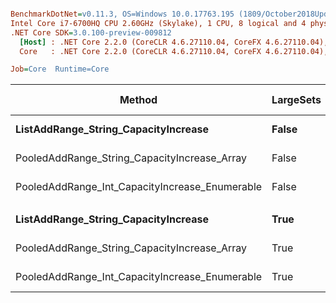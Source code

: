 ``` ini

BenchmarkDotNet=v0.11.3, OS=Windows 10.0.17763.195 (1809/October2018Update/Redstone5)
Intel Core i7-6700HQ CPU 2.60GHz (Skylake), 1 CPU, 8 logical and 4 physical cores
.NET Core SDK=3.0.100-preview-009812
  [Host] : .NET Core 2.2.0 (CoreCLR 4.6.27110.04, CoreFX 4.6.27110.04), 64bit RyuJIT
  Core   : .NET Core 2.2.0 (CoreCLR 4.6.27110.04, CoreFX 4.6.27110.04), 64bit RyuJIT

Job=Core  Runtime=Core  

```
|                                         Method | LargeSets |       Mean |     Error |    StdDev | Ratio | Gen 0/1k Op | Gen 1/1k Op | Gen 2/1k Op | Allocated Memory/Op |
|----------------------------------------------- |---------- |-----------:|----------:|----------:|------:|------------:|------------:|------------:|--------------------:|
|           **ListAddRange_String_CapacityIncrease** |     **False** | **1,727.5 us** | **18.147 us** | **16.975 us** |  **1.00** |   **1021.4844** |    **970.7031** |    **968.7500** |           **5243369 B** |
|   PooledAddRange_String_CapacityIncrease_Array |     False | 1,181.8 us |  2.042 us |  1.910 us |  0.68 |           - |           - |           - |                32 B |
| PooledAddRange_Int_CapacityIncrease_Enumerable |     False | 1,031.6 us |  2.945 us |  2.611 us |  0.60 |           - |           - |           - |                32 B |
|                                                |           |            |           |           |       |             |             |             |                     |
|           **ListAddRange_String_CapacityIncrease** |      **True** | **1,986.7 us** | **39.238 us** | **96.253 us** |  **1.00** |    **244.1406** |    **220.7031** |    **218.7500** |           **5040581 B** |
|   PooledAddRange_String_CapacityIncrease_Array |      True |   360.6 us |  2.720 us |  2.544 us |  0.18 |           - |           - |           - |                32 B |
| PooledAddRange_Int_CapacityIncrease_Enumerable |      True |   365.7 us |  1.508 us |  1.336 us |  0.18 |           - |           - |           - |                32 B |
